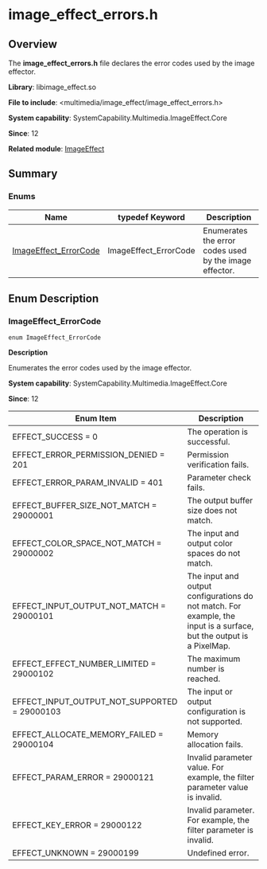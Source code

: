 # image_effect_errors.h

## Overview

The **image_effect_errors.h** file declares the error codes used by the image effector.

**Library**: libimage_effect.so

**File to include**: <multimedia/image_effect/image_effect_errors.h>

**System capability**: SystemCapability.Multimedia.ImageEffect.Core

**Since**: 12

**Related module**: [ImageEffect](capi-imageeffect.md)

## Summary

### Enums

| Name| typedef Keyword| Description|
| -- | -- | -- |
| [ImageEffect_ErrorCode](#imageeffect_errorcode) | ImageEffect_ErrorCode | Enumerates the error codes used by the image effector.|

## Enum Description

### ImageEffect_ErrorCode

```
enum ImageEffect_ErrorCode
```

**Description**

Enumerates the error codes used by the image effector.

**System capability**: SystemCapability.Multimedia.ImageEffect.Core

**Since**: 12

| Enum Item| Description|
| -- | -- |
| EFFECT_SUCCESS = 0 | The operation is successful.|
| EFFECT_ERROR_PERMISSION_DENIED = 201 | Permission verification fails.|
| EFFECT_ERROR_PARAM_INVALID = 401 | Parameter check fails.|
| EFFECT_BUFFER_SIZE_NOT_MATCH = 29000001 | The output buffer size does not match.|
| EFFECT_COLOR_SPACE_NOT_MATCH = 29000002 | The input and output color spaces do not match.|
| EFFECT_INPUT_OUTPUT_NOT_MATCH = 29000101 | The input and output configurations do not match. For example, the input is a surface, but the output is a PixelMap.|
| EFFECT_EFFECT_NUMBER_LIMITED = 29000102 | The maximum number is reached.|
| EFFECT_INPUT_OUTPUT_NOT_SUPPORTED = 29000103 | The input or output configuration is not supported.|
| EFFECT_ALLOCATE_MEMORY_FAILED = 29000104 | Memory allocation fails.|
| EFFECT_PARAM_ERROR = 29000121 | Invalid parameter value. For example, the filter parameter value is invalid.|
| EFFECT_KEY_ERROR = 29000122 | Invalid parameter. For example, the filter parameter is invalid.|
| EFFECT_UNKNOWN = 29000199 | Undefined error.|
